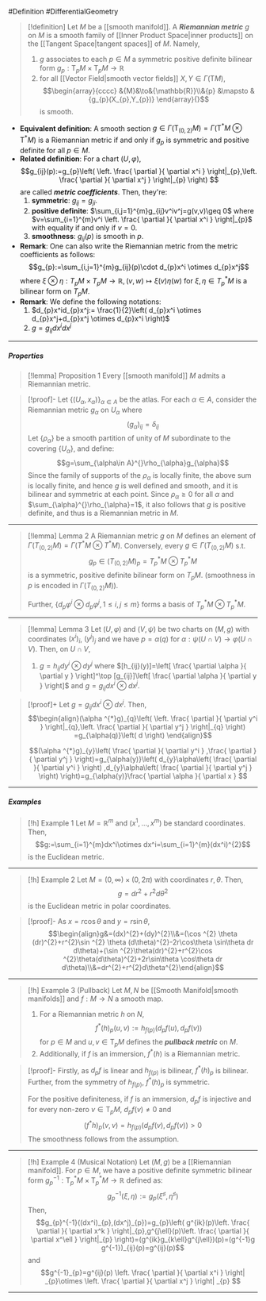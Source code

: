 #Definition #DifferentialGeometry 

> [!definition]
> Let $M$ be a [[smooth manifold]]. A ***Riemannian metric*** $g$ on $M$ is a smooth family of [[Inner Product Space|inner products]] on the [[Tangent Space|tangent spaces]] of $M$. Namely, 
> 1. $g$ associates to each $p\in M$ a symmetric positive definite bilinear form $g_{p}:\text{T}_{p}M\times \text{T}_{p}M\to \mathbb{R}$ 
> 2. for all [[Vector Field|smooth vector fields]] $X,Y\in \Gamma(\text{T}M)$, $$\begin{array}{cccc} &{M}&\to&{\mathbb{R}}\\&{p} &\mapsto & {g_{p}(X_{p},Y_{p})} \end{array}{}$$is smooth.
- **Equivalent definition**: A smooth section $g\in \Gamma(\text{T}_{(0,2)}M)=\Gamma(\text{T}^{*}M\otimes \text{T}^{*}M)$ is a Riemannian metric if and only if $g_{p}$ is symmetric and positive definite for all $p\in M$.
- **Related definition**: For a chart $(U,\varphi)$, $$g_{ij}(p):=g_{p}\left( \left. \frac{ \partial  }{ \partial x^i }   \right|_{p},\left. \frac{ \partial  }{ \partial x^j }   \right|_{p} \right) $$are called ***metric coefficients***. Then, they're:
	1. **symmetric**: $g_{ij}=g_{ji}$.
	2. **positive definite**: $\sum_{i,j=1}^{m}g_{ij}v^iv^j=g(v,v)\geq 0$ where $v=\sum_{i=1}^{m}v^i \left. \frac{ \partial  }{ \partial x^i } \right|_{p}$ with equality if and only if $v=0$.
	3. **smoothness**: $g_{ij}(p)$ is smooth in $p$.
- **Remark**: One can also write the Riemannian metric from the metric coefficients as follows: $$g_{p}:=\sum_{i,j=1}^{m}g_{ij}(p)\cdot d_{p}x^i \otimes  d_{p}x^j$$where $\xi \otimes \eta:T_{p}M\times T_{p}M\to \mathbb{R}, (v,w)\mapsto \xi(v)\eta(w)$ for $\xi,\eta\in T^{*}_{p}M$ is a bilinear form on $T_{p}M$.
- **Remark**: We define the following notations:
	1. $d_{p}x^id_{p}x^j:= \frac{1}{2}\left(  d_{p}x^i \otimes  d_{p}x^j+d_{p}x^j \otimes  d_{p}x^i \right)$
	2. $g=g_{ij}dx^idx^j$
---
##### Properties
> [!lemma] Proposition 1
> Every [[smooth manifold]] $M$ admits a Riemannian metric.

> [!proof]-
> Let $\{ (U_{\alpha},x_{\alpha}) \}_{\alpha\in A}$ be the atlas. For each $\alpha\in A$, consider the Riemannian metric $g_{\alpha}$ on $U_{\alpha}$ where $$(g_{\alpha})_{ij}=\delta_{ij}$$Let $\{ \rho_{\alpha} \}$ be a smooth partition of unity of $M$ subordinate to the covering $\{ U_{\alpha} \}$, and define: $$g=\sum_{\alpha\in A}^{}\rho_{\alpha}g_{\alpha}$$Since the family of supports of the $\rho_{\alpha}$ is locally finite, the above sum is locally finite, and hence $g$ is well defined and smooth, and it is bilinear and symmetric at each point. Since $\rho_{\alpha}\geq 0$ for all $\alpha$ and $\sum_{\alpha}^{}\rho_{\alpha}=1$, it also follows that $g$ is positive definite, and thus is a Riemannian metric in $M$.
---
> [!lemma] Lemma 2
> A Riemannian metric $g$ on $M$ defines an element of $\Gamma(T_{(0,2)}M)=\Gamma(T^{*}M\otimes T^{*}M)$. 
> Conversely, every $g\in \Gamma(T_{(0,2)}M)$ s.t. $$g_{p}\in (T_{(0,2)}M)_{p}=T^{*}_{p}M\otimes T^{*}_{p}M$$is a symmetric, positive definite bilinear form on $T_{p}M$. (smoothness in $p$ is encoded in $\Gamma(T_{(0,2)}M)$).
> 
> Further, $\{ d_{p}\varphi^i\otimes d_{p}\varphi^j ,1\leq i,j\leq m\}$ forms a basis of $T^{*}_{p}M\otimes T^{*}_{p}M$.
---
> [!lemma] Lemma 3
> Let $(U,\varphi)$ and $(V,\psi)$ be two charts on $(M,g)$ with coordinates $(x^i)_{i}$, $(y^j)_{j}$ and we have $p=\alpha(q)$ for $\alpha:\psi (U\cap V)\to \varphi(U\cap V)$. Then, on $U\cap V$, 
> 1. $g=h_{ij}dy^i\otimes dy^j$ where $[h_{ij}(y)]=\left[ \frac{ \partial \alpha }{ \partial y } \right]^\top [g_{ij}]\left[ \frac{ \partial \alpha }{ \partial y } \right]$ and $g=g_{ij}dx^i\otimes dx^j$.

> [!proof]+
> Let $g=g_{ij}dx^i\otimes dx^j$. Then, $$\begin{align}(\alpha ^{*}g)_{q}\left( \left. \frac{ \partial  }{ \partial y^i }  \right|_{q},\left. \frac{ \partial  }{ \partial y^j }  \right|_{q}  \right) =g_{\alpha(q)}\left( d \right) \end{align}$$
> 
> $$(\alpha ^{*}g)_{y}\left( \frac{ \partial  }{ \partial y^i } ,\frac{ \partial  }{ \partial y^j }  \right)=g_{\alpha(y)}\left( d_{y}\alpha\left( \frac{ \partial  }{ \partial y^i }  \right) ,d_{y}\alpha\left( \frac{ \partial  }{ \partial y^j }  \right) \right)=g_{\alpha(y)}\frac{ \partial \alpha }{ \partial x }  $$
---
##### Examples
> [!h] Example 1
> Let $M=\mathbb{R}^m$ and $(x^1,\dots,x^m)$ be standard coordinates. Then, $$g:=\sum_{i=1}^{m}dx^i\otimes dx^i=\sum_{i=1}^{m}(dx^i)^{2}$$is the Euclidean metric. 
---
> [!h] Example 2
> Let $M=(0,\infty)\times(0,2\pi)$ with coordinates $r,\theta$. Then, $$g=dr^{2}+r^{2}d\theta^{2}$$is the Euclidean metric in polar coordinates.

> [!proof]-
> As $x=r\cos \theta$ and $y=r\sin\theta$, $$\begin{align}g&=(dx)^{2}+(dy)^{2}\\&=(\cos ^{2} \theta (dr)^{2}+r^{2}\sin ^{2} \theta (d\theta)^{2}-2r\cos\theta \sin\theta dr d\theta)+(\sin ^{2}\theta(dr)^{2}+r^{2}\cos ^{2}\theta(d\theta)^{2}+2r\sin\theta \cos\theta dr d\theta)\\&=dr^{2}+r^{2}d\theta^{2}\end{align}$$
---
> [!h] Example 3 (Pullback)
> Let $M,N$ be [[Smooth Manifold|smooth manifolds]] and $f:M\to N$ a smooth map. 
> 1. For a Riemannian metric $h$ on $N$, $$f^{*}(h)_{p}(u,v):=h_{f(p)}(d_{p}f (u),d_{p}f(v))$$for $p\in M$ and $u,v\in \text{T}_{p}M$ defines the ***pullback metric*** on $M$.
> 2. Additionally, if $f$ is an immersion, $f^{*}(h)$ is a Riemannian metric.

> [!proof]-
> Firstly, as $d_{p}f$ is linear and $h_{f(p)}$ is bilinear, $f^{*}(h)_{p}$ is bilinear. Further, from the symmetry of $h_{f(p)}$, $f^{*}(h)_{p}$ is symmetric.
> 
> For the positive definiteness, if $f$ is an immersion, $d_{p}f$ is injective and for every non-zero $v\in \text{T}_{p}M$, $d_{p}f(v)\neq 0$ and $$(f^{*}h)_{p}(v,v)=h_{f(p)}(d_{p}f(v),d_{p}f(v))>0$$
> The smoothness follows from the assumption.
---
> [!h] Example 4 (Musical Notation)
> Let $(M,g)$ be a [[Riemannian manifold]]. For $p\in M$, we have a positive definite symmetric bilinear form $g_{p}^{-1}:\text{T}_{p}^{*}M\times \text{T}^{*}_{p}M\to \mathbb{R}$ defined as: $$g^{-1}_{p}(\xi,\eta):=g_{p}(\xi^\sharp,\eta^\sharp)$$Then, $$g_{p}^{-1}((dx^i)_{p},(dx^j)_{p})=g_{p}\left( g^{ik}(p)\left. \frac{ \partial  }{ \partial x^k }   \right|_{p},g^{j\ell}(p)\left. \frac{ \partial  }{ \partial x^\ell }  \right|_{p}  \right)=(g^{ik}g_{k\ell}g^{j\ell})(p)=(g^{-1}g g^{-1})_{ij}(p)=g^{ij}(p)$$and $$g^{-1}_{p}=g^{ij}(p) \left. \frac{ \partial  }{ \partial x^i } \right| _{p}\otimes \left. \frac{ \partial  }{ \partial x^j } \right| _{p} $$
---